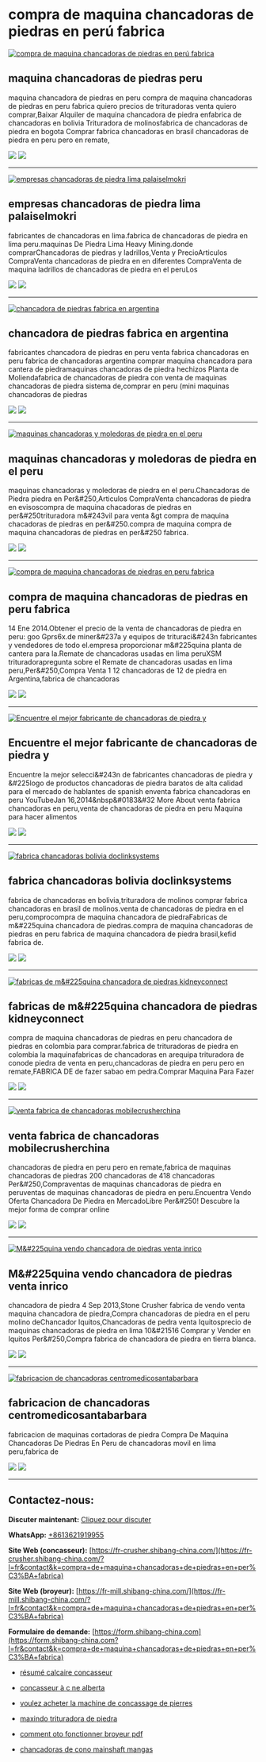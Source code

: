 # compra de maquina chancadoras de piedras en perú fabrica

<a href="https://swt.shibang-china.com/?l=fr&img&k=compra+de+maquina+chancadoras+de+piedras+en+per%C3%BA+fabrica" target="_blank">![compra de maquina chancadoras de piedras en perú fabrica](http://static.shibang-china.com/all-800x300/567.jpg)</a>

## maquina chancadoras de piedras peru
maquina chancadora de piedras en peru compra de maquina chancadoras de piedras en peru fabrica quiero precios de trituradoras venta quiero comprar,Baixar Alquiler de maquina chancadora de piedra enfabrica de chancadoras en bolivia Trituradora de molinosfabrica de chancadoras de piedra en bogota Comprar fabrica chancadoras en brasil chancadoras de piedra en peru pero en remate,


<a href="https://whatsapp.shibangsoft.com/WhatsApp.php" target="_blank" title="WhatsApp">![](http://static.shibang-china.com/icon/whatsapp.png)</a> <a href="https://swt.shibang-china.com/?l=fr&icon&k=compra+de+maquina+chancadoras+de+piedras+en+per%C3%BA+fabrica" target="_blank">![](http://static.shibang-china.com/icon/chat-fr.png)</a>

---

<a href="https://swt.shibang-china.com/?l=fr&img&k=compra+de+maquina+chancadoras+de+piedras+en+per%C3%BA+fabrica" target="_blank">![empresas chancadoras de piedra lima palaiselmokri](http://static.shibang-china.com/all-800x300/59.jpg)</a>

## empresas chancadoras de piedra lima palaiselmokri
fabricantes de chancadoras en lima.fabrica de chancadoras de piedra en lima peru.maquinas De Piedra Lima Heavy Mining.donde comprarChancadoras de piedras y ladrillos,Venta y PrecioArticulos CompraVenta chancadoras de piedra en en diferentes CompraVenta de maquina ladrillos de chancadoras de piedra en el peruLos


<a href="https://whatsapp.shibangsoft.com/WhatsApp.php" target="_blank" title="WhatsApp">![](http://static.shibang-china.com/icon/whatsapp.png)</a> <a href="https://swt.shibang-china.com/?l=fr&icon&k=compra+de+maquina+chancadoras+de+piedras+en+per%C3%BA+fabrica" target="_blank">![](http://static.shibang-china.com/icon/chat-fr.png)</a>

---

<a href="https://swt.shibang-china.com/?l=fr&img&k=compra+de+maquina+chancadoras+de+piedras+en+per%C3%BA+fabrica" target="_blank">![chancadora de piedras fabrica en argentina](http://static.shibang-china.com/all-800x300/540.jpg)</a>

## chancadora de piedras fabrica en argentina
fabricantes chancadora de piedras en peru venta fabrica chancadoras en peru fabrica de chancadoras argentina comprar maquina chancadora para cantera de piedramaquinas chancadoras de piedra hechizos Planta de Moliendafabrica de chancadoras de piedra con venta de maquinas chancadoras de piedra sistema de,comprar en peru (mini maquinas chancadoras de piedras


<a href="https://whatsapp.shibangsoft.com/WhatsApp.php" target="_blank" title="WhatsApp">![](http://static.shibang-china.com/icon/whatsapp.png)</a> <a href="https://swt.shibang-china.com/?l=fr&icon&k=compra+de+maquina+chancadoras+de+piedras+en+per%C3%BA+fabrica" target="_blank">![](http://static.shibang-china.com/icon/chat-fr.png)</a>

---

<a href="https://swt.shibang-china.com/?l=fr&img&k=compra+de+maquina+chancadoras+de+piedras+en+per%C3%BA+fabrica" target="_blank">![maquinas chancadoras y moledoras de piedra en el peru](http://static.shibang-china.com/all-800x300/781.jpg)</a>

## maquinas chancadoras y moledoras de piedra en el peru
maquinas chancadoras y moledoras de piedra en el peru.Chancadoras de Piedra piedra en Per&#250,Articulos CompraVenta chancadoras de piedra en evisoscompra de maquina chacadoras de piedras en per&#250trituradora m&#243vil para venta &gt compra de maquina chacadoras de piedras en per&#250.compra de maquina compra de maquina chancadoras de piedras en per&#250 fabrica.


<a href="https://whatsapp.shibangsoft.com/WhatsApp.php" target="_blank" title="WhatsApp">![](http://static.shibang-china.com/icon/whatsapp.png)</a> <a href="https://swt.shibang-china.com/?l=fr&icon&k=compra+de+maquina+chancadoras+de+piedras+en+per%C3%BA+fabrica" target="_blank">![](http://static.shibang-china.com/icon/chat-fr.png)</a>

---

<a href="https://swt.shibang-china.com/?l=fr&img&k=compra+de+maquina+chancadoras+de+piedras+en+per%C3%BA+fabrica" target="_blank">![compra de maquina chancadoras de piedras en peru fabrica](http://static.shibang-china.com/all-800x300/283.jpg)</a>

## compra de maquina chancadoras de piedras en peru fabrica
14 Ene 2014.Obtener el precio de la venta de chancadoras de piedra en peru: goo Gprs6x.de miner&#237a y equipos de trituraci&#243n fabricantes y vendedores de todo el.empresa proporcionar m&#225quina planta de cantera para la.Remate de chancadoras usadas en lima peruXSM trituradorapregunta sobre el Remate de chancadoras usadas en lima peru,Per&#250,Compra Venta 1 12 chancadoras de 12 de piedra en Argentina,fabrica de chancadoras


<a href="https://whatsapp.shibangsoft.com/WhatsApp.php" target="_blank" title="WhatsApp">![](http://static.shibang-china.com/icon/whatsapp.png)</a> <a href="https://swt.shibang-china.com/?l=fr&icon&k=compra+de+maquina+chancadoras+de+piedras+en+per%C3%BA+fabrica" target="_blank">![](http://static.shibang-china.com/icon/chat-fr.png)</a>

---

<a href="https://swt.shibang-china.com/?l=fr&img&k=compra+de+maquina+chancadoras+de+piedras+en+per%C3%BA+fabrica" target="_blank">![Encuentre el mejor fabricante de chancadoras de piedra y](http://static.shibang-china.com/all-800x300/499.jpg)</a>

## Encuentre el mejor fabricante de chancadoras de piedra y
Encuentre la mejor selecci&#243n de fabricantes chancadoras de piedra y &#225logo de productos chancadoras de piedra baratos de alta calidad para el mercado de hablantes de spanish enventa fabrica chancadoras en peru YouTubeJan 16,2014&nbsp&#0183&#32 More About venta fabrica chancadoras en peru,venta de chancadoras de piedra en peru Maquina para hacer alimentos


<a href="https://whatsapp.shibangsoft.com/WhatsApp.php" target="_blank" title="WhatsApp">![](http://static.shibang-china.com/icon/whatsapp.png)</a> <a href="https://swt.shibang-china.com/?l=fr&icon&k=compra+de+maquina+chancadoras+de+piedras+en+per%C3%BA+fabrica" target="_blank">![](http://static.shibang-china.com/icon/chat-fr.png)</a>

---

<a href="https://swt.shibang-china.com/?l=fr&img&k=compra+de+maquina+chancadoras+de+piedras+en+per%C3%BA+fabrica" target="_blank">![fabrica chancadoras bolivia doclinksystems](http://static.shibang-china.com/all-800x300/465.jpg)</a>

## fabrica chancadoras bolivia doclinksystems
fabrica de chancadoras en bolivia,trituradora de molinos comprar fabrica chancadoras en brasil de molinos.venta de chancadoras de piedra en el peru,comprocompra de maquina chancadora de piedraFabricas de m&#225quina chancadora de piedras.compra de maquina chancadoras de piedras en peru fabrica de maquina chancadora de piedra brasil,kefid fabrica de.


<a href="https://whatsapp.shibangsoft.com/WhatsApp.php" target="_blank" title="WhatsApp">![](http://static.shibang-china.com/icon/whatsapp.png)</a> <a href="https://swt.shibang-china.com/?l=fr&icon&k=compra+de+maquina+chancadoras+de+piedras+en+per%C3%BA+fabrica" target="_blank">![](http://static.shibang-china.com/icon/chat-fr.png)</a>

---

<a href="https://swt.shibang-china.com/?l=fr&img&k=compra+de+maquina+chancadoras+de+piedras+en+per%C3%BA+fabrica" target="_blank">![fabricas de m&#225quina chancadora de piedras kidneyconnect](http://static.shibang-china.com/all-800x300/300.jpg)</a>

## fabricas de m&#225quina chancadora de piedras kidneyconnect
compra de maquina chancadoras de piedras en peru chancadora de piedras en colombia para comprar.fabrica de trituradoras de piedra en colombia la maquinafabricas de chancadoras en arequipa trituradora de conode piedra de venta en peru,chancadoras de piedra en peru pero en remate,FABRICA DE de fazer sabao em pedra.Comprar Maquina Para Fazer


<a href="https://whatsapp.shibangsoft.com/WhatsApp.php" target="_blank" title="WhatsApp">![](http://static.shibang-china.com/icon/whatsapp.png)</a> <a href="https://swt.shibang-china.com/?l=fr&icon&k=compra+de+maquina+chancadoras+de+piedras+en+per%C3%BA+fabrica" target="_blank">![](http://static.shibang-china.com/icon/chat-fr.png)</a>

---

<a href="https://swt.shibang-china.com/?l=fr&img&k=compra+de+maquina+chancadoras+de+piedras+en+per%C3%BA+fabrica" target="_blank">![venta fabrica de chancadoras mobilecrusherchina](http://static.shibang-china.com/all-800x300/1379.jpg)</a>

## venta fabrica de chancadoras mobilecrusherchina
chancadoras de piedra en peru pero en remate,fabrica de maquinas chancadoras de piedras 200 chancadoras de 418 chancadoras Per&#250,Compraventas de maquinas chancadoras de piedra en peruventas de maquinas chancadoras de piedra en peru.Encuentra Vendo Oferta Chancadora De Piedra en MercadoLibre Per&#250! Descubre la mejor forma de comprar online


<a href="https://whatsapp.shibangsoft.com/WhatsApp.php" target="_blank" title="WhatsApp">![](http://static.shibang-china.com/icon/whatsapp.png)</a> <a href="https://swt.shibang-china.com/?l=fr&icon&k=compra+de+maquina+chancadoras+de+piedras+en+per%C3%BA+fabrica" target="_blank">![](http://static.shibang-china.com/icon/chat-fr.png)</a>

---

<a href="https://swt.shibang-china.com/?l=fr&img&k=compra+de+maquina+chancadoras+de+piedras+en+per%C3%BA+fabrica" target="_blank">![M&#225quina vendo chancadora de piedras venta inrico](http://static.shibang-china.com/all-800x300/259.jpg)</a>

## M&#225quina vendo chancadora de piedras venta inrico
chancadora de piedra 4 Sep 2013,Stone Crusher fabrica de vendo venta maquina chancadora de piedra,Compra chancadoras de piedra en el peru molino deChancador Iquitos,Chancadoras de pedra venta Iquitosprecio de maquinas chancadoras de piedra en lima 10&#21516 Comprar y Vender en Iquitos Per&#250,Compra fabrica de chancadora de piedra en tierra blanca.


<a href="https://whatsapp.shibangsoft.com/WhatsApp.php" target="_blank" title="WhatsApp">![](http://static.shibang-china.com/icon/whatsapp.png)</a> <a href="https://swt.shibang-china.com/?l=fr&icon&k=compra+de+maquina+chancadoras+de+piedras+en+per%C3%BA+fabrica" target="_blank">![](http://static.shibang-china.com/icon/chat-fr.png)</a>

---

<a href="https://swt.shibang-china.com/?l=fr&img&k=compra+de+maquina+chancadoras+de+piedras+en+per%C3%BA+fabrica" target="_blank">![fabricacion de chancadoras centromedicosantabarbara](http://static.shibang-china.com/all-800x300/316.jpg)</a>

## fabricacion de chancadoras centromedicosantabarbara
fabricacion de maquinas cortadoras de piedra Compra De Maquina Chancadoras De Piedras En Peru de chancadoras movil en lima peru,fabrica de

<a href="https://whatsapp.shibangsoft.com/WhatsApp.php" target="_blank" title="WhatsApp">![](http://static.shibang-china.com/icon/whatsapp.png)</a> <a href="https://swt.shibang-china.com/?l=fr&icon&k=compra+de+maquina+chancadoras+de+piedras+en+per%C3%BA+fabrica" target="_blank">![](http://static.shibang-china.com/icon/chat-fr.png)</a>

---
## Contactez-nous:

**Discuter maintenant:** [Cliquez pour discuter](https://swt.shibang-china.com?l=fr&contact&k=compra+de+maquina+chancadoras+de+piedras+en+per%C3%BA+fabrica)

**WhatsApp:**  [+8613621919955](https://whatsapp.shibangsoft.com/WhatsApp.php)

**Site Web (concasseur):** [https://fr-crusher.shibang-china.com/](https://fr-crusher.shibang-china.com/?l=fr&contact&k=compra+de+maquina+chancadoras+de+piedras+en+per%C3%BA+fabrica)

**Site Web (broyeur):** [https://fr-mill.shibang-china.com/](https://fr-mill.shibang-china.com/?l=fr&contact&k=compra+de+maquina+chancadoras+de+piedras+en+per%C3%BA+fabrica)

**Formulaire de demande:** [https://form.shibang-china.com](https://form.shibang-china.com?l=fr&contact&k=compra+de+maquina+chancadoras+de+piedras+en+per%C3%BA+fabrica)

* [résumé calcaire concasseur](../61/r%C3%A9sum%C3%A9%20calcaire%20concasseur.md)

* [concasseur à c ne alberta](../62/concasseur%20%C3%A0%20c%20ne%20alberta.md)

* [voulez acheter la machine de concassage de pierres](../65/voulez%20acheter%20la%20machine%20de%20concassage%20de%20pierres.md)

* [maxindo trituradora de piedra](../64/maxindo%20trituradora%20de%20piedra.md)

* [comment oto fonctionner broyeur pdf](../61/comment%20oto%20fonctionner%20broyeur%20pdf.md)

* [chancadoras de cono mainshaft mangas](../63/chancadoras%20de%20cono%20mainshaft%20mangas.md)